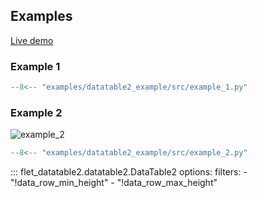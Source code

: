 ## Examples

[Live demo](https://flet-controls-gallery.fly.dev/layout/datatable2)

### Example 1

```python title="example_1.py"
--8<-- "examples/datatable2_example/src/example_1.py"
```

### Example 2

![example_2](../examples/datatable2_example/src/media/example_2.gif)

```python title="example_2.py"
--8<-- "examples/datatable2_example/src/example_2.py"
```

::: flet_datatable2.datatable2.DataTable2
    options:
        filters:
            - "!data_row_min_height"
            - "!data_row_max_height"
